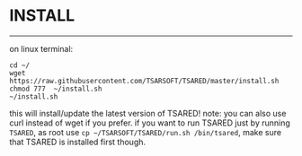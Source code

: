 # INSTALL
-----
on linux terminal:
```
cd ~/
wget https://raw.githubusercontent.com/TSARSOFT/TSARED/master/install.sh
chmod 777  ~/install.sh
~/install.sh
```
this will install/update the latest version of TSARED!
note: you can also use curl instead of wget if you prefer.
if you want to run TSARED just by running `TSARED`, as root use `cp ~/TSARSOFT/TSARED/run.sh /bin/tsared`, make sure that TSARED is installed first though.
